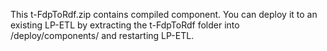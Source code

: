 This t-FdpToRdf.zip contains compiled component. You can deploy it to an existing LP-ETL by extracting the t-FdpToRdf folder into <LP-ETL-DIR>/deploy/components/ and restarting LP-ETL.